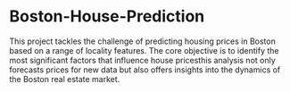 # Boston-House-Prediction
This project tackles the challenge of predicting housing prices in Boston based on a range of locality features. The core objective is to identify the most significant factors that influence house pricesthis analysis not only forecasts prices for new data but also offers insights into the dynamics of the Boston real estate market.
